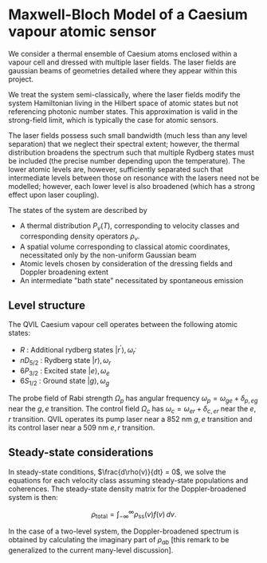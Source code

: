 # Maxwell-Bloch Model of a Caesium vapour atomic sensor

We consider a thermal ensemble of Caesium atoms enclosed within a vapour cell and dressed with multiple laser fields. The laser fields are gaussian beams of geometries detailed where they appear within this project.

We treat the system semi-classically, where the laser fields modify the system Hamiltonian living in the Hilbert space of atomic states but not referencing photonic number states. This approximation is valid in the strong-field limit, which is typically the case for atomic sensors.

The laser fields possess such small bandwidth (much less than any level separation) that we neglect their spectral extent; however, the thermal distribution broadens the spectrum such that multiple Rydberg states must be included (the precise number depending upon the temperature). The lower atomic levels are, however, sufficiently separated such that intermediate levels between those on resonance with the lasers need not be modelled; however, each lower level is also broadened (which has a strong effect upon laser coupling).

The states of the system are described by
+ A thermal distribution $P_v(T)$, corresponding to velocity classes and corresponding density operators $\rho_v$.
+ A spatial volume corresponding to classical atomic coordinates, necessitated only by the non-uniform Gaussian beam
+ Atomic levels chosen by consideration of the dressing fields and Doppler broadening extent
+ An intermediate "bath state" necessitated by spontaneous emission

## Level structure

The QVIL Caesium vapour cell operates between the following atomic states:
+ $R$ : Additional rydberg states $|r^\prime\rangle, \omega_{r^\prime}$
+ $nD_{5/2}$ : Rydberg state $|r\rangle, \omega_r$
+ $6P_{3/2}$ : Excited state $|e\rangle, \omega_e$
+ $6S_{1/2}$ : Ground state $|g\rangle, \omega_g$

The probe field of Rabi strength $\Omega_p$ has angular frequency $\omega_p = \omega_{ge} + \delta_{p,eg}$ near the $g,e$ transition. The control field $\Omega_c$ has $\omega_c = \omega_{er} + \delta_{c,er}$ near the $e,r$ transition. QVIL operates its pump laser near a 852 nm $g,e$ transition and its control laser near a 509 nm $e,r$ transition.

## Steady-state considerations

In steady-state conditions, $\frac{d\rho(v)}{dt} = 0$, we solve the equations for each velocity class assuming steady-state populations and coherences. The steady-state density matrix for the Doppler-broadened system is then:

$$
\rho_{\text{total}} = \int_{-\infty}^{\infty} \rho_{\text{ss}}(v) f(v) \, dv.
$$

In the case of a two-level system, the Doppler-broadened spectrum is obtained by calculating the imaginary part of $\rho_{ab}$ [this remark to be generalized to the current many-level discussion].

